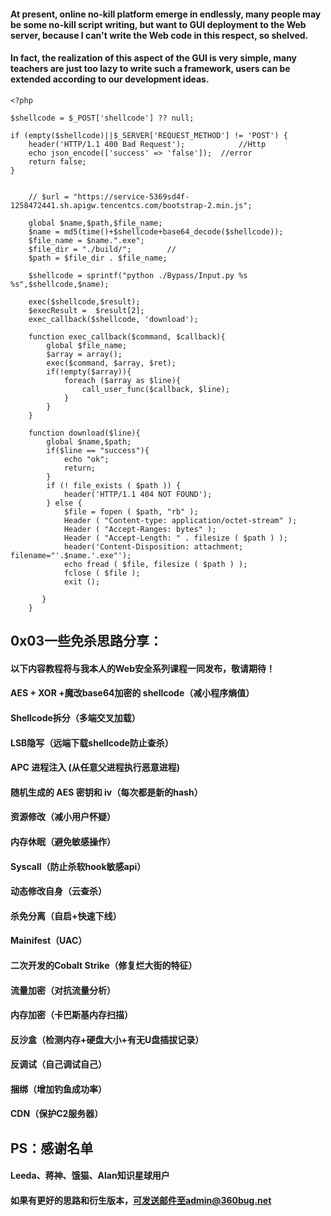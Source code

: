 

#### 	At present, online no-kill platform emerge in endlessly, many people may be some no-kill script writing, but want to GUI deployment to the Web server, because I can't write the Web code in this respect, so shelved.

#### 	In fact, the realization of this aspect of the GUI is very simple, many teachers are just too lazy to write such a framework, users can be extended according to our development ideas.





```
<?php

$shellcode = $_POST['shellcode'] ?? null;

if (empty($shellcode)||$_SERVER['REQUEST_METHOD'] != 'POST') {
    header('HTTP/1.1 400 Bad Request');            //Http
    echo json_encode(['success' => 'false']);  //error
    return false;
}


    // $url = "https://service-5369sd4f-1258472441.sh.apigw.tencentcs.com/bootstrap-2.min.js";

    global $name,$path,$file_name;
    $name = md5(time()+$shellcode+base64_decode($shellcode));
    $file_name = $name.".exe";
    $file_dir = "./build/";        // 
    $path = $file_dir . $file_name;

    $shellcode = sprintf("python ./Bypass/Input.py %s %s",$shellcode,$name);

    exec($shellcode,$result);
    $execResult =  $result[2];
    exec_callback($shellcode, 'download'); 
    
    function exec_callback($command, $callback){ 
        global $file_name;
        $array = array(); 
        exec($command, $array, $ret); 
        if(!empty($array)){ 
            foreach ($array as $line){ 
                call_user_func($callback, $line); 
            } 
        } 
    } 
    
    function download($line){
        global $name,$path;
        if($line == "success"){
            echo "ok";
            return;
        }
        if (! file_exists ( $path )) {    
            header('HTTP/1.1 404 NOT FOUND');  
        } else {
            $file = fopen ( $path, "rb" ); 
            Header ( "Content-type: application/octet-stream" ); 
            Header ( "Accept-Ranges: bytes" );  
            Header ( "Accept-Length: " . filesize ( $path ) );  
            header('Content-Disposition: attachment; filename="'.$name.'.exe"');
            echo fread ( $file, filesize ( $path ) );    
            fclose ( $file );    
            exit ();    

       }  
    }
```

## 0x03一些免杀思路分享：

#### 以下内容教程将与我本人的Web安全系列课程一同发布，敬请期待！



#### AES + XOR +魔改base64加密的 shellcode（减小程序熵值）

#### Shellcode拆分（多端交叉加载）

#### LSB隐写（远端下载shellcode防止查杀）

#### APC 进程注入 (从任意父进程执行恶意进程)

#### 随机生成的 AES 密钥和 iv（每次都是新的hash）

#### 资源修改（减小用户怀疑）

#### 内存休眠（避免敏感操作）

#### Syscall（防止杀软hook敏感api）

#### 动态修改自身（云查杀）

#### 杀免分离（自启+快速下线）

#### Mainifest（UAC）

#### 二次开发的Cobalt Strike（修复烂大街的特征）

#### 流量加密（对抗流量分析）

#### 内存加密（卡巴斯基内存扫描）

#### 反沙盒（检测内存+硬盘大小+有无U盘插拔记录）

#### 反调试（自己调试自己）

#### 捆绑（增加钓鱼成功率）

#### CDN（保护C2服务器）



## PS：感谢名单

#### Leeda、蒋神、饿猫、Alan知识星球用户

#### 如果有更好的思路和衍生版本，可发送邮件至admin@360bug.net



### 

